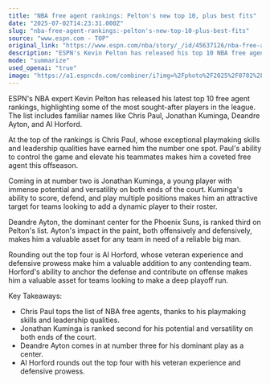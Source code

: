 ```yaml
---
title: "NBA free agent rankings: Pelton's new top 10, plus best fits"
date: "2025-07-02T14:23:31.000Z"
slug: "nba-free-agent-rankings:-pelton's-new-top-10-plus-best-fits"
source: "www.espn.com - TOP"
original_link: "https://www.espn.com/nba/story/_/id/45637126/nba-free-agent-rankings-cp3-kuminga-ayton-horford-new-top-10"
description: "ESPN's Kevin Pelton has released his top 10 NBA free agent rankings, with Chris Paul claiming the number one spot for his exceptional playmaking and leadership. Jonathan Kuminga follows at number two for his potential and versatility, while Deandre Ayton ranks third for his dominant presence in the paint. Al Horford rounds out the top four with his veteran experience and defensive skills, making him a valuable addition for contending teams."
mode: "summarize"
used_openai: "true"
image: "https://a1.espncdn.com/combiner/i?img=%2Fphoto%2F2025%2F0702%2Fr1513846_1296x729_16%2D9.jpg"
---
```


ESPN's NBA expert Kevin Pelton has released his latest top 10 free agent rankings, highlighting some of the most sought-after players in the league. The list includes familiar names like Chris Paul, Jonathan Kuminga, Deandre Ayton, and Al Horford.

At the top of the rankings is Chris Paul, whose exceptional playmaking skills and leadership qualities have earned him the number one spot. Paul's ability to control the game and elevate his teammates makes him a coveted free agent this offseason.

Coming in at number two is Jonathan Kuminga, a young player with immense potential and versatility on both ends of the court. Kuminga's ability to score, defend, and play multiple positions makes him an attractive target for teams looking to add a dynamic player to their roster.

Deandre Ayton, the dominant center for the Phoenix Suns, is ranked third on Pelton's list. Ayton's impact in the paint, both offensively and defensively, makes him a valuable asset for any team in need of a reliable big man.

Rounding out the top four is Al Horford, whose veteran experience and defensive prowess make him a valuable addition to any contending team. Horford's ability to anchor the defense and contribute on offense makes him a valuable asset for teams looking to make a deep playoff run.

Key Takeaways:
- Chris Paul tops the list of NBA free agents, thanks to his playmaking skills and leadership qualities.
- Jonathan Kuminga is ranked second for his potential and versatility on both ends of the court.
- Deandre Ayton comes in at number three for his dominant play as a center.
- Al Horford rounds out the top four with his veteran experience and defensive prowess.